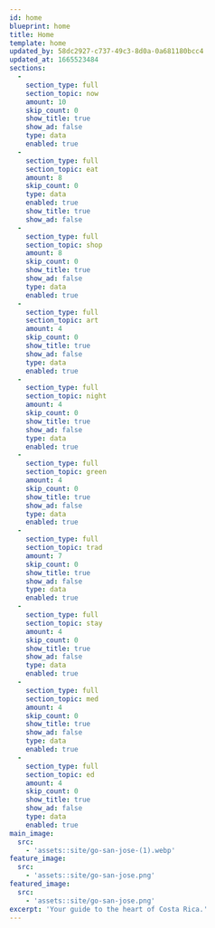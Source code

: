 ```yaml
---
id: home
blueprint: home
title: Home
template: home
updated_by: 58dc2927-c737-49c3-8d0a-0a681180bcc4
updated_at: 1665523484
sections:
  -
    section_type: full
    section_topic: now
    amount: 10
    skip_count: 0
    show_title: true
    show_ad: false
    type: data
    enabled: true
  -
    section_type: full
    section_topic: eat
    amount: 8
    skip_count: 0
    type: data
    enabled: true
    show_title: true
    show_ad: false
  -
    section_type: full
    section_topic: shop
    amount: 8
    skip_count: 0
    show_title: true
    show_ad: false
    type: data
    enabled: true
  -
    section_type: full
    section_topic: art
    amount: 4
    skip_count: 0
    show_title: true
    show_ad: false
    type: data
    enabled: true
  -
    section_type: full
    section_topic: night
    amount: 4
    skip_count: 0
    show_title: true
    show_ad: false
    type: data
    enabled: true
  -
    section_type: full
    section_topic: green
    amount: 4
    skip_count: 0
    show_title: true
    show_ad: false
    type: data
    enabled: true
  -
    section_type: full
    section_topic: trad
    amount: 7
    skip_count: 0
    show_title: true
    show_ad: false
    type: data
    enabled: true
  -
    section_type: full
    section_topic: stay
    amount: 4
    skip_count: 0
    show_title: true
    show_ad: false
    type: data
    enabled: true
  -
    section_type: full
    section_topic: med
    amount: 4
    skip_count: 0
    show_title: true
    show_ad: false
    type: data
    enabled: true
  -
    section_type: full
    section_topic: ed
    amount: 4
    skip_count: 0
    show_title: true
    show_ad: false
    type: data
    enabled: true
main_image:
  src:
    - 'assets::site/go-san-jose-(1).webp'
feature_image:
  src:
    - 'assets::site/go-san-jose.png'
featured_image:
  src:
    - 'assets::site/go-san-jose.png'
excerpt: 'Your guide to the heart of Costa Rica.'
---
```

